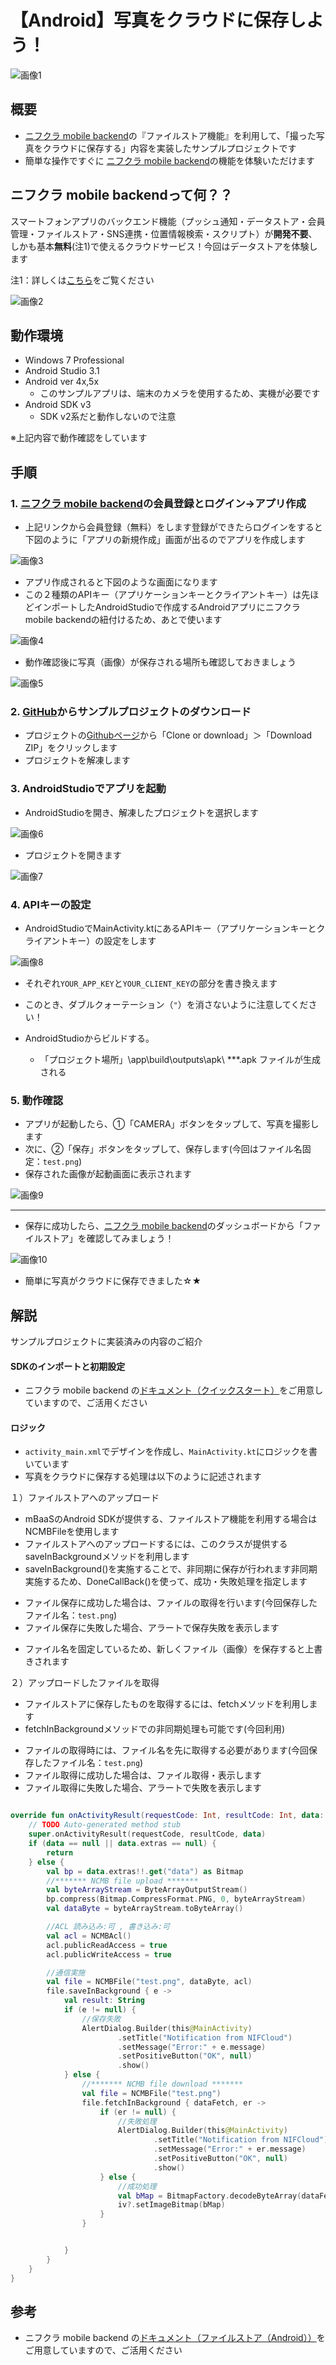 # 【Android】写真をクラウドに保存しよう！

![画像1](/readme-img/OverView.png)

## 概要

* [ニフクラ mobile backend](https://mbaas.nifcloud.com/)の『ファイルストア機能』を利用して、「撮った写真をクラウドに保存する」内容を実装したサンプルプロジェクトです
* 簡単な操作ですぐに [ニフクラ mobile backend](https://mbaas.nifcloud.com/)の機能を体験いただけます

## ニフクラ mobile backendって何？？
スマートフォンアプリのバックエンド機能（プッシュ通知・データストア・会員管理・ファイルストア・SNS連携・位置情報検索・スクリプト）が**開発不要**、しかも基本**無料**(注1)で使えるクラウドサービス！今回はデータストアを体験します

注1：詳しくは[こちら](https://mbaas.nifcloud.com/price.htm)をご覧ください

![画像2](/readme-img/SdkTypes.png)

## 動作環境
* Windows 7 Professional
* Android Studio 3.1
* Android ver 4x,5x
  - このサンプルアプリは、端末のカメラを使用するため、実機が必要です
* Android SDK v3
  - SDK v2系だと動作しないので注意

※上記内容で動作確認をしています


## 手順
### 1. [ニフクラ mobile backend](https://mbaas.nifcloud.com/)の会員登録とログイン→アプリ作成

* 上記リンクから会員登録（無料）をします登録ができたらログインをすると下図のように「アプリの新規作成」画面が出るのでアプリを作成します

![画像3](/readme-img/mBassNewProject.png)

* アプリ作成されると下図のような画面になります
* この２種類のAPIキー（アプリケーションキーとクライアントキー）は先ほどインポートしたAndroidStudioで作成するAndroidアプリにニフクラ mobile backendの紐付けるため、あとで使います

![画像4](/readme-img/mBassAPIkey.png)

* 動作確認後に写真（画像）が保存される場所も確認しておきましょう

![画像5](/readme-img/mBassData.png)

### 2. [GitHub](https://github.com/NIFCloud-mbaas/KotlinFileApp.git)からサンプルプロジェクトのダウンロード

* プロジェクトの[Githubページ](https://github.com/NIFCloud-mbaas/KotlinFileApp.git)から「Clone or download」＞「Download ZIP」をクリックします
* プロジェクトを解凍します

### 3. AndroidStudioでアプリを起動

* AndroidStudioを開き、解凍したプロジェクトを選択します

![画像6](/readme-img/SelectProject.png)

* プロジェクトを開きます

![画像7](/readme-img/ProjectDesign.png)

### 4. APIキーの設定

* AndroidStudioでMainActivity.ktにあるAPIキー（アプリケーションキーとクライアントキー）の設定をします

![画像8](/readme-img/AndroidAPIkey.png)

* それぞれ`YOUR_APP_KEY`と`YOUR_CLIENT_KEY`の部分を書き換えます
 * このとき、ダブルクォーテーション（`"`）を消さないように注意してください！

* AndroidStudioからビルドする。
    * 「プロジェクト場所」\app\build\outputs\apk\ ***.apk ファイルが生成される

### 5. 動作確認

* アプリが起動したら、①「CAMERA」ボタンをタップして、写真を撮影します
* 次に、②「保存」ボタンをタップして、保存します(今回はファイル名固定：`test.png`)
* 保存された画像が起動画面に表示されます

![画像9](/readme-img/AndroidCamera.png)

-----

* 保存に成功したら、[ニフクラ mobile backend](https://mbaas.nifcloud.com/)のダッシュボードから「ファイルストア」を確認してみましょう！

![画像10](/readme-img/mBassFileStore.png)

* 簡単に写真がクラウドに保存できました☆★

## 解説
サンプルプロジェクトに実装済みの内容のご紹介

#### SDKのインポートと初期設定
* ニフクラ mobile backend の[ドキュメント（クイックスタート）](https://mbaas.nifcloud.com/doc/current/introduction/quickstart_android.html#/Android/)をご用意していますので、ご活用ください

#### ロジック
 * `activity_main.xml`でデザインを作成し、`MainActivity.kt`にロジックを書いています
 * 写真をクラウドに保存する処理は以下のように記述されます

１）ファイルストアへのアップロード

* mBaaSのAndroid SDKが提供する、ファイルストア機能を利用する場合はNCMBFileを使用します
* ファイルストアへのアップロードするには、このクラスが提供するsaveInBackgroundメソッドを利用します
* saveInBackground()を実施することで、非同期に保存が行われます非同期実施するため、DoneCallBack()を使って、成功・失敗処理を指定します
 - ファイル保存に成功した場合は、ファイルの取得を行います(今回保存したファイル名：`test.png`)
 - ファイル保存に失敗した場合、アラートで保存失敗を表示します
* ファイル名を固定しているため、新しくファイル（画像）を保存すると上書きされます

２）アップロードしたファイルを取得

* ファイルストアに保存したものを取得するには、fetchメソッドを利用します
* fetchInBackgroundメソッドでの非同期処理も可能です(今回利用)
 - ファイルの取得時には、ファイル名を先に取得する必要があります(今回保存したファイル名：`test.png`)
 - ファイル取得に成功した場合は、ファイル取得・表示します
 - ファイル取得に失敗した場合、アラートで失敗を表示します
 
```kotlin

override fun onActivityResult(requestCode: Int, resultCode: Int, data: Intent?) {
    // TODO Auto-generated method stub
    super.onActivityResult(requestCode, resultCode, data)
    if (data == null || data.extras == null) {
        return
    } else {
        val bp = data.extras!!.get("data") as Bitmap
        //******* NCMB file upload *******
        val byteArrayStream = ByteArrayOutputStream()
        bp.compress(Bitmap.CompressFormat.PNG, 0, byteArrayStream)
        val dataByte = byteArrayStream.toByteArray()

        //ACL 読み込み:可 , 書き込み:可
        val acl = NCMBAcl()
        acl.publicReadAccess = true
        acl.publicWriteAccess = true

        //通信実施
        val file = NCMBFile("test.png", dataByte, acl)
        file.saveInBackground { e ->
            val result: String
            if (e != null) {
                //保存失敗
                AlertDialog.Builder(this@MainActivity)
                        .setTitle("Notification from NIFCloud")
                        .setMessage("Error:" + e.message)
                        .setPositiveButton("OK", null)
                        .show()
            } else {
                //******* NCMB file download *******
                val file = NCMBFile("test.png")
                file.fetchInBackground { dataFetch, er ->
                    if (er != null) {
                        //失敗処理
                        AlertDialog.Builder(this@MainActivity)
                                .setTitle("Notification from NIFCloud")
                                .setMessage("Error:" + er.message)
                                .setPositiveButton("OK", null)
                                .show()
                    } else {
                        //成功処理
                        val bMap = BitmapFactory.decodeByteArray(dataFetch, 0, dataFetch.size)
                        iv?.setImageBitmap(bMap)
                    }
                }


            }
        }
    }
}
```

## 参考
* ニフクラ mobile backend の[ドキュメント（ファイルストア（Android））](https://mbaas.nifcloud.com/doc/current/filestore/basic_usage_android.html)をご用意していますので、ご活用ください

